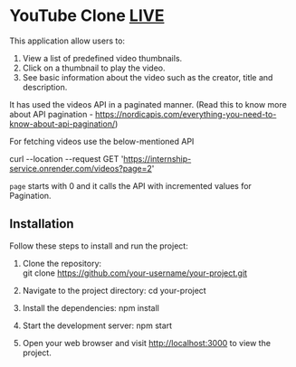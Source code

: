 # YouTube Clone [LIVE](https://videos-posts-api.netlify.app/)

This application  allow users to:

1.  View a list of predefined video thumbnails.
2. Click on a thumbnail to play the video.
3. See basic information about the video such as the creator, title and description.


It has used the videos API in a paginated manner. 
(Read this to know more about API pagination - https://nordicapis.com/everything-you-need-to-know-about-api-pagination/) 

For fetching videos use the below-mentioned API

curl --location --request GET 'https://internship-service.onrender.com/videos?page=2'

`page` starts with 0 and it calls the API with incremented values for Pagination.

## Installation

Follow these steps to install and run the project:

1. Clone the repository:    
    git clone https://github.com/your-username/your-project.git
    
2. Navigate to the project directory: 
      cd your-project

3. Install the dependencies:
      npm install
      
4. Start the development server:
      npm start
 
5. Open your web browser and visit [http://localhost:3000](http://localhost:3000) to view the project.







